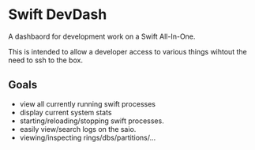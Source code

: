 Swift DevDash
=============

A dashbaord for development work on a Swift All-In-One.

This is intended to allow a developer access to various things
wihtout the need to ssh to the box.

Goals
-----

* view all currently running swift processes
* display current system stats
* starting/reloading/stopping swift processes.
* easily view/search logs on the saio.
* viewing/inspecting rings/dbs/partitions/...

